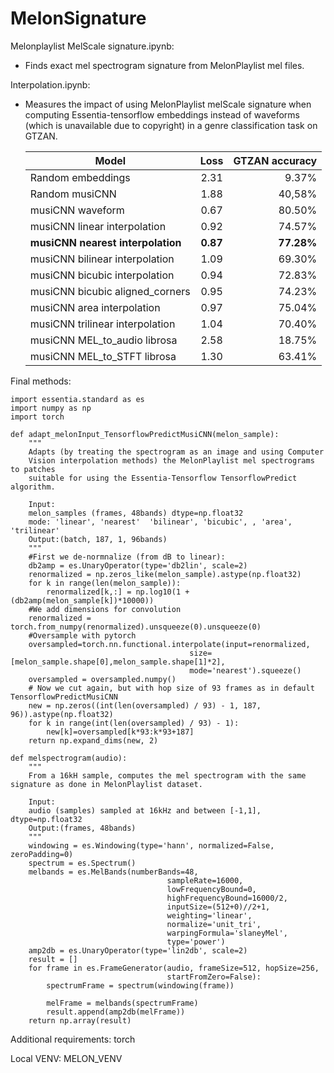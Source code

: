 # MelonSignature
Melonplaylist MelScale signature.ipynb:
* Finds exact mel spectrogram signature from MelonPlaylist mel files.

Interpolation.ipynb:
* Measures the impact of using MelonPlaylist melScale signature when computing Essentia-tensorflow embeddings instead of waveforms (which is unavailable due to copyright) in a genre classification task on GTZAN.


    | Model        | Loss           | GTZAN accuracy  |
    | ------------- |:-------------:| -----:|
    | Random embeddings      | 2.31 | 9.37% |
    | Random musiCNN      | 1.88 | 40,58% |
    | musiCNN waveform      |    0.67   |   80.50% |
    | musiCNN linear interpolation | 0.92      |    74.57% |
    | <strong>musiCNN nearest interpolation</strong> | <strong>0.87    </strong>  |  <strong>  77.28% </strong>|
    | musiCNN bilinear interpolation | 1.09     |    69.30% |
    | musiCNN bicubic interpolation |   0.94   |    72.83% |
    | musiCNN bicubic aligned_corners |   0.95   |    74.23% |
    | musiCNN area interpolation |      0.97 |    75.04% |
    | musiCNN trilinear interpolation |  1.04     |    70.40% |
    | musiCNN MEL_to_audio librosa |  2.58     |    18.75% |
    | musiCNN MEL_to_STFT librosa |    1.30   |    63.41% |

Final methods:


```
import essentia.standard as es
import numpy as np
import torch

def adapt_melonInput_TensorflowPredictMusiCNN(melon_sample):
    """
    Adapts (by treating the spectrogram as an image and using Computer 
    Vision interpolation methods) the MelonPlaylist mel spectrograms to patches
    suitable for using the Essentia-Tensorflow TensorflowPredict algorithm.

    Input:
    melon_samples (frames, 48bands) dtype=np.float32
    mode: 'linear', 'nearest'  'bilinear', 'bicubic', , 'area', 'trilinear'
    Output:(batch, 187, 1, 96bands)
    """
    #First we de-normnalize (from dB to linear):
    db2amp = es.UnaryOperator(type='db2lin', scale=2)
    renormalized = np.zeros_like(melon_sample).astype(np.float32)
    for k in range(len(melon_sample)):
        renormalized[k,:] = np.log10(1 + (db2amp(melon_sample[k])*10000))
    #We add dimensions for convolution
    renormalized = torch.from_numpy(renormalized).unsqueeze(0).unsqueeze(0)
    #Oversample with pytorch   
    oversampled=torch.nn.functional.interpolate(input=renormalized, 
                                        size=[melon_sample.shape[0],melon_sample.shape[1]*2],
                                        mode='nearest').squeeze()
    oversampled = oversampled.numpy()
    # Now we cut again, but with hop size of 93 frames as in default TensorflowPredictMusiCNN
    new = np.zeros((int(len(oversampled) / 93) - 1, 187, 96)).astype(np.float32)
    for k in range(int(len(oversampled) / 93) - 1):
        new[k]=oversampled[k*93:k*93+187]
    return np.expand_dims(new, 2)
```

```
def melspectrogram(audio):
    """
    From a 16kH sample, computes the mel spectrogram with the same signature as done in MelonPlaylist dataset.
    
    Input:
    audio (samples) sampled at 16kHz and between [-1,1], dtype=np.float32
    Output:(frames, 48bands)
    """    
    windowing = es.Windowing(type='hann', normalized=False, zeroPadding=0)
    spectrum = es.Spectrum()
    melbands = es.MelBands(numberBands=48,
                                   sampleRate=16000,
                                   lowFrequencyBound=0,
                                   highFrequencyBound=16000/2,
                                   inputSize=(512+0)//2+1,
                                   weighting='linear',
                                   normalize='unit_tri',
                                   warpingFormula='slaneyMel',
                                   type='power')
    amp2db = es.UnaryOperator(type='lin2db', scale=2)
    result = []
    for frame in es.FrameGenerator(audio, frameSize=512, hopSize=256,
                                   startFromZero=False):
        spectrumFrame = spectrum(windowing(frame))

        melFrame = melbands(spectrumFrame)
        result.append(amp2db(melFrame))
    return np.array(result)
```

Additional requirements: torch

Local VENV: MELON_VENV
